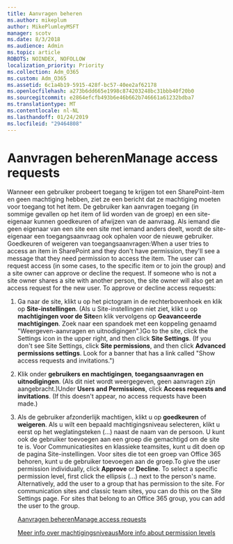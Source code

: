 ```yaml
---
title: Aanvragen beheren
ms.author: mikeplum
author: MikePlumleyMSFT
manager: scotv
ms.date: 8/3/2018
ms.audience: Admin
ms.topic: article
ROBOTS: NOINDEX, NOFOLLOW
localization_priority: Priority
ms.collection: Adm_O365
ms.custom: Adm_O365
ms.assetid: 6c1a4b19-5915-428f-bc57-40ee2af62178
ms.openlocfilehash: a273b6dd665e1998c874203248bc31bbb40f20b0
ms.sourcegitcommit: e2864efcfb493b6e46b662b746661a61232bdba7
ms.translationtype: MT
ms.contentlocale: nl-NL
ms.lasthandoff: 01/24/2019
ms.locfileid: "29464808"
---
```

# <a name="manage-access-requests"></a><span data-ttu-id="d8874-102">Aanvragen beheren</span><span class="sxs-lookup"><span data-stu-id="d8874-102">Manage access requests</span></span>

<span data-ttu-id="d8874-p101">Wanneer een gebruiker probeert toegang te krijgen tot een SharePoint-item en geen machtiging hebben, ziet ze een bericht dat ze machtiging moeten voor toegang tot het item. De gebruiker kan aanvragen toegang (in sommige gevallen op het item of lid worden van de groep) en een site-eigenaar kunnen goedkeuren of afwijzen van de aanvraag. Als iemand die geen eigenaar van een site een site met iemand anders deelt, wordt de site-eigenaar een toegangsaanvraag ook ophalen voor de nieuwe gebruiker. Goedkeuren of weigeren van toegangsaanvragen:</span><span class="sxs-lookup"><span data-stu-id="d8874-p101">When a user tries to access an item in SharePoint and they don't have permission, they'll see a message that they need permission to access the item. The user can request access (in some cases, to the specific item or to join the group) and a site owner can approve or decline the request. If someone who is not a site owner shares a site with another person, the site owner will also get an access request for the new user. To approve or decline access requests:</span></span>
  
1. <span data-ttu-id="d8874-p102">Ga naar de site, klikt u op het pictogram in de rechterbovenhoek en klik op **Site-instellingen**. (Als u Site-instellingen niet ziet, klikt u op **machtigingen voor de Site**en klik vervolgens op **Geavanceerde machtigingen**. Zoek naar een spandoek met een koppeling genaamd "Weergeven-aanvragen en uitnodigingen".)</span><span class="sxs-lookup"><span data-stu-id="d8874-p102">Go to the site, click the Settings icon in the upper right, and then click **Site Settings**. (If you don't see Site Settings, click **Site permissions**, and then click **Advanced permissions settings**. Look for a banner that has a link called "Show access requests and invitations.")</span></span>
    
2. <span data-ttu-id="d8874-p103">Klik onder **gebruikers en machtigingen**, **toegangsaanvragen en uitnodigingen**. (Als dit niet wordt weergegeven, geen aanvragen zijn aangebracht.)</span><span class="sxs-lookup"><span data-stu-id="d8874-p103">Under **Users and Permissions**, click **Access requests and invitations**. (If this doesn't appear, no access requests have been made.)</span></span>
    
3. <span data-ttu-id="d8874-p104">Als de gebruiker afzonderlijk machtigen, klikt u op **goedkeuren** of **weigeren**. Als u wilt een bepaald machtigingsniveau selecteren, klikt u eerst op het weglatingsteken (...) naast de naam van de persoon. U kunt ook de gebruiker toevoegen aan een groep die gemachtigd om de site te is. Voor Communicatiesites en klassieke teamsites, kunt u dit doen op de pagina Site-instellingen. Voor sites die tot een groep van Office 365 behoren, kunt u de gebruiker toevoegen aan de groep.</span><span class="sxs-lookup"><span data-stu-id="d8874-p104">To give the user permission individually, click **Approve** or **Decline**. To select a specific permission level, first click the ellipsis (...) next to the person's name. Alternatively, add the user to a group that has permission to the site. For communication sites and classic team sites, you can do this on the Site Settings page. For sites that belong to an Office 365 group, you can add the user to the group.</span></span>
    
    [<span data-ttu-id="d8874-117">Aanvragen beheren</span><span class="sxs-lookup"><span data-stu-id="d8874-117">Manage access requests </span></span>](https://go.microsoft.com/fwlink/?linkid=2008747)
    
    [<span data-ttu-id="d8874-118">Meer info over machtigingsniveaus</span><span class="sxs-lookup"><span data-stu-id="d8874-118">More info about permission levels</span></span>](https://go.microsoft.com/fwlink/?linkid=867071)
    

